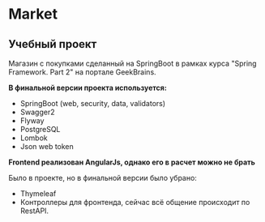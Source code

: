 # Market

## Учебный проект

Магазин с покупками сделанный на SpringBoot в рамках курса "Spring Framework. Part 2" на портале GeekBrains.


**В финальной версии проекта используется:**

- SpringBoot (web, security, data, validators)
- Swagger2
- Flyway
- PostgreSQL
- Lombok
- Json web token

**Frontend реализован AngularJs, однако его в расчет можно не брать**

Было в проекте, но в финальной версии было убрано:
- Thymeleaf
- Контроллеры для фронтенда, сейчас всё общение происходит по RestAPI.
